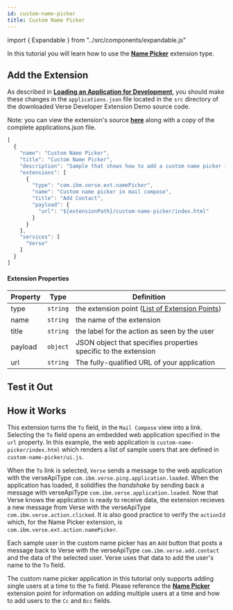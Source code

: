 ```yaml
---
id: custom-name-picker
title: Custom Name Picker
---
```

import { Expandable } from "../src/components/expandable.js"

In this tutorial you will learn how to use the **[Name Picker](../extension-points#alternative-name-picker)** extension type. 

## Add the Extension
As described in **[Loading an Application for Development](../development)**, you should make these changes in the ```applications.json``` file located in the ```src``` directory of the downloaded Verse Developer Extension Demo source code. 

Note: you can view the extension's source **[here](https://github.com/HCL-TECH-SOFTWARE/Verse-Extension-samples/tree/master/src/custom-name-picker)** along with a copy of the complete applications.json file.

```js
[
  {
    "name": "Custom Name Picker",
    "title": "Custom Name Picker",
    "description": "Sample that shows how to add a custom name picker in mail compose view",
    "extensions": [
      {
        "type": "com.ibm.verse.ext.namePicker",
        "name": "Custom name picker in mail compose",
        "title": "Add Contact",
        "payload": {
          "url": "${extensionPath}/custom-name-picker/index.html"
        }
      }
    ],
    "services": [
      "Verse"
    ]
  }
]
```

#### Extension Properties
| Property    | Type |  Definition |
|-------------|:----:|-------------|
| type        | `string` | the extension point  ([List of Extension Points](../extension-points)) |
| name        | `string` | the name of the extension |
| title       | `string` | the label for the action as seen by the user |
| payload     | `object` | JSON object that specifies properties specific to the extension |
| url         | `string` | The fully-qualified URL of your application |

## Test it Out
<Expandable path="samples/custom-name-picker.gif" />

##  How it Works
This extension turns the `To` field, in the `Mail Compose` view into a link. Selecting the `To` field opens an embedded web application specified in the `url` property. In this example, the web application is `custom-name-picker/index.html` which renders a list of sample users that are defined in `custom-name-picker/ui.js`. 

When the `To` link is selected, `Verse` sends a message to the web application with the verseApiType `com.ibm.verse.ping.application.loaded`. When the application has loaded, it solidifies the *handshake* by sending back a message with verseApiType `com.ibm.verse.application.loaded`. Now that Verse knows the application is ready to receive data, the extension recieves a new message from Verse with the verseApiType `com.ibm.verse.action.clicked`. It is also good practice to verify the `actionId` which, for the Name Picker extension, is `com.ibm.verse.ext.action.namePicker`.

Each sample user in the custom name picker has an `Add` button that posts a message back to Verse with the verseApiType `com.ibm.verse.add.contact` and the data of the selected user. Verse uses that data to add the user's name to the `To` field. 

The custom name picker application in this tutorial only supports adding single users at a time to the `To` field. Please reference the **[Name Picker](../extension-points#alternative-name-picker)** extension point for information on adding multiple users at a time and how to add users to the `Cc` and `Bcc` fields.